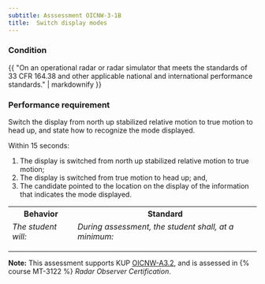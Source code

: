 ```yaml
---
subtitle: Asssessment OICNW-3-1B
title:  Switch display modes
---
```




### Condition

{{ "On an operational radar or radar simulator that meets the standards of 33 CFR 164.38 and other applicable national and international performance standards." | markdownify }}

### Performance requirement 

<table width='100%' class='Guidelines'>
 <thead>
 <tr>
     <th class='thirty'>Behavior</th>
     <th class='seventy'>Standard</th>
 </tr>
 <tr>
     <td><em>The student will:</em></td>
     <td><em>During assessment, the student shall, at a minimum:</em></td>
 </tr>
 </thead>
 <tbody>


<!--rowstart-->

Switch the display from north up stabilized relative motion to true motion to head up, and state how to recognize the mode displayed.

<!--cellbreak-->

Within 15 seconds:
 
1. The display is switched from north up stabilized relative motion to true motion;
2. The display is switched from true motion to head up; and,
3. The candidate pointed to the location on the display of the information that indicates the mode displayed.

<!--rowend-->


 </tbody>
 </table>



*****

**Note:** This assessment supports KUP [OICNW-A3.2]({{site.baseurl}}/tables/21.html#OICNW-A3.2), and is assessed in  {% course  MT-3122 %}  *Radar Observer Certification*. 


